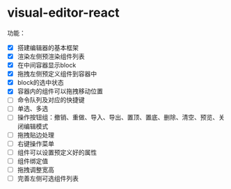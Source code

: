 # visual-editor-react

功能：

- [x] 搭建编辑器的基本框架
- [x] 渲染左侧预渲染组件列表
- [x] 在中间容器显示block
- [x] 拖拽左侧预定义组件到容器中
- [x] block的选中状态
- [x] 容器内的组件可以拖拽移动位置
- [ ] 命令队列及对应的快捷键
- [ ] 单选、多选
- [ ] 操作按钮组：撤销、重做、导入、导出、置顶、置底、删除、清空、预览、关闭编辑模式
- [ ] 拖拽贴边处理
- [ ] 右键操作菜单
- [ ] 组件可以设置预定义好的属性
- [ ] 组件绑定值
- [ ] 拖拽调整宽高
- [ ] 完善左侧可选组件列表
